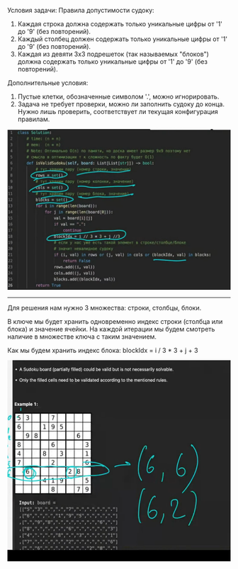 Условия задачи:
Правила допустимости судоку:
1) Каждая строка должна содержать только уникальные цифры от '1' до '9' (без повторений).
2) Каждый столбец должен содержать только уникальные цифры от '1' до '9' (без повторений).
3) Каждая из девяти 3x3 подрешеток (так называемых "блоков") должна содержать только уникальные цифры от '1' до '9' (без повторений).

Дополнительные условия:
1) Пустые клетки, обозначенные символом '.', можно игнорировать.
2) Задача не требует проверки, можно ли заполнить судоку до конца. Нужно лишь проверить, соответствует ли текущая конфигурация правилам.

![1](<1.png>)

-------------------

Для решения нам нужно 3 множества: строки, столбцы, блоки.

В ключе мы будет хранить одновременно индекс строки (столбца или блока) и значение ячейки. На каждой итерации мы будем смотреть наличие в множестве ключа с таким значением.

Как мы будем хранить индекс блока:
blockIdx = i / 3 * 3 + j + 3

![2](<2.png>)
